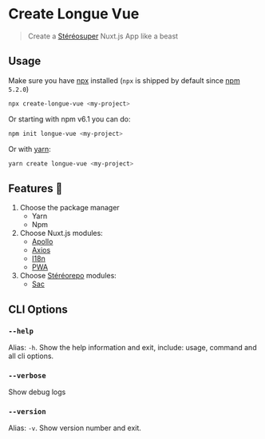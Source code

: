 # Create Longue Vue

> Create a [Stéréosuper](https://www.stereosuper.fr/) Nuxt.js App like a beast

## Usage

Make sure you have [npx](https://www.npmjs.com/package/npx) installed (`npx` is shipped by default since [npm](https://www.npmjs.com/get-npm) `5.2.0`)

```bash
npx create-longue-vue <my-project>
```

Or starting with npm v6.1 you can do:

```bash
npm init longue-vue <my-project>
```

Or with [yarn](https://yarnpkg.com/en/):

```bash
yarn create longue-vue <my-project>
```

## Features 🎉

1. Choose the package manager
    - Yarn
    - Npm
1. Choose Nuxt.js modules:
    - [Apollo](https://github.com/nuxt-community/apollo-module)
    - [Axios](https://axios.nuxtjs.org)
    - [I18n](https://nuxt-community.github.io/nuxt-i18n/)
    - [PWA](https://pwa.nuxtjs.org/)
1. Choose [Stéréorepo](https://github.com/stereosuper/stereorepo) modules:
    - [Sac](https://github.com/stereosuper/stereorepo/tree/master/packages/sac)

## CLI Options

### `--help`

Alias: `-h`. Show the help information and exit, include: usage, command and all cli options.

### `--verbose`

Show debug logs

### `--version`

Alias: `-v`. Show version number and exit.
